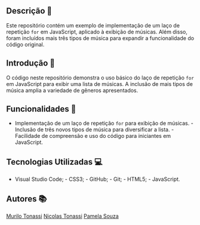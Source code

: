 ## Descrição 📖
 
Este repositório contém um exemplo de implementação de um laço de repetição `for` em JavaScript, aplicado à exibição de músicas. Além disso, foram incluídos mais três tipos de música para expandir a funcionalidade do código original.
 
 
## Introdução 🔧
 
O código neste repositório demonstra o uso básico do laço de repetição `for` em JavaScript para exibir uma lista de músicas. A inclusão de mais tipos de música amplia a variedade de gêneros apresentados.
 
 
## Funcionalidades 🧠
 
- Implementação de um laço de repetição `for` para exibição de músicas. - Inclusão de três novos tipos de música para diversificar a lista. - Facilidade de compreensão e uso do código para iniciantes em JavaScript.
 
 
## Tecnologias Utilizadas 💻
 
- Visual Studio Code; - CSS3; - GitHub; - Git; - HTML5; - JavaScript.
 
 
## Autores 📚
[Murilo Tonassi](https://github.com/murilo-tonassi)
[Nicolas Tonassi]()
[Pamela Souza]()